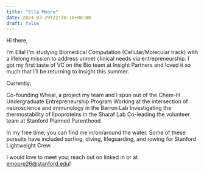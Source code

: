 ```yaml
---
title: "Ella Moore"
date: 2024-03-29T22:30:10+08:00
draft: false
---
```


Hi there,

I’m Ella! I’m studying Biomedical Computation (Cellular/Molecular track) with a lifelong mission to address unmet clinical needs via entrepreneurship. I got my first taste of VC on the Bio team at Insight Partners and loved it so much that I’ll be returning to Insight this summer.

Currently:

Co-founding Wheal, a project my team and I spun out of the Chem-H Undergraduate Entrepreneurship Program
Working at the intersection of neuroscience and immunology in the Barron Lab
Investigating the thermostability of lipoproteins in the Sharaf Lab
Co-leading the volunteer team at Stanford Planned Parenthood

In my free time, you can find me in/on/around the water. Some of these pursuits have included surfing, diving, lifeguarding, and rowing for Stanford Lightweight Crew.

I would love to meet you; reach out on linked in or at emoore26@stanford.edu!
